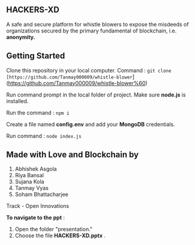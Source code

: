 ## HACKERS-XD
A safe and secure platform for whistle blowers to expose the misdeeds of organizations secured by the primary fundamental of blockchain, i.e.  **anonymity.**

## Getting Started
Clone this repository in your local computer.
Command : `git clone [https://github.com/Tanmay000009/whistle-blower`](https://github.com/Tanmay000009/whistle-blower%60)

Run command prompt in the local folder of project.
Make sure **node.js** is installed.

Run the command :
`npm i`

Create a file named **config.env** and add your **MongoDB** credentials.

Run command :
`node index.js`

## Made with Love and Blockchain by
1. Abhishek Asgola
2. Riya Bansal
3. Sujana Kola
4. Tanmay Vyas
5. Soham Bhattacharjee

Track - Open Innovations

**To navigate to the ppt** :  
1. Open the folder "presentation." 
2. Choose the file **HACKERS-XD.pptx** .

